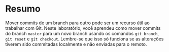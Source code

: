 # Resumo

Mover commits de um branch para outro pode ser um recurso útil ao trabalhar com Git. Neste laboratório, você aprendeu como mover commits do branch `master` para um novo branch usando os comandos `git branch`, `git reset` e `git checkout`. Lembre-se que isso só funciona se as alterações tiverem sido commitadas localmente e não enviadas para o remoto.
